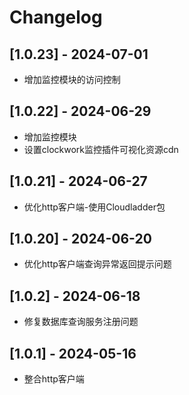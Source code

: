 # Changelog

## [1.0.23] - 2024-07-01

- 增加监控模块的访问控制

## [1.0.22] - 2024-06-29

- 增加监控模块
- 设置clockwork监控插件可视化资源cdn

## [1.0.21] - 2024-06-27

- 优化http客户端-使用Cloudladder包 

## [1.0.20] - 2024-06-20

- 优化http客户端查询异常返回提示问题

## [1.0.2] - 2024-06-18

- 修复数据库查询服务注册问题

## [1.0.1] - 2024-05-16

- 整合http客户端
